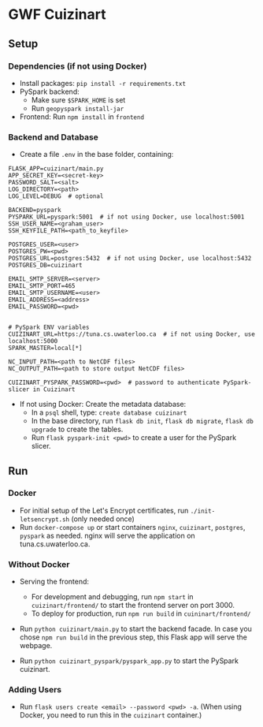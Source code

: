 
# GWF Cuizinart

## Setup

### Dependencies (if not using Docker)
- Install packages: `pip install -r requirements.txt`
- PySpark backend: 
  - Make sure `$SPARK_HOME` is set
  - Run `geopyspark install-jar`
- Frontend: Run `npm install` in `frontend`

### Backend and Database
- Create a file `.env` in the base folder, containing:
```
FLASK_APP=cuizinart/main.py
APP_SECRET_KEY=<secret-key>
PASSWORD_SALT=<salt>
LOG_DIRECTORY=<path>
LOG_LEVEL=DEBUG  # optional

BACKEND=pyspark
PYSPARK_URL=pyspark:5001  # if not using Docker, use localhost:5001
SSH_USER_NAME=<graham_user>
SSH_KEYFILE_PATH=<path_to_keyfile>

POSTGRES_USER=<user>
POSTGRES_PW=<pwd>
POSTGRES_URL=postgres:5432  # if not using Docker, use localhost:5432
POSTGRES_DB=cuizinart

EMAIL_SMTP_SERVER=<server>
EMAIL_SMTP_PORT=465
EMAIL_SMTP_USERNAME=<user>
EMAIL_ADDRESS=<address>
EMAIL_PASSWORD=<pwd>


# PySpark ENV variables
CUIZINART_URL=https://tuna.cs.uwaterloo.ca  # if not using Docker, use localhost:5000
SPARK_MASTER=local[*]

NC_INPUT_PATH=<path to NetCDF files>
NC_OUTPUT_PATH=<path to store output NetCDF files>

CUIZINART_PYSPARK_PASSWORD=<pwd>  # password to authenticate PySpark-slicer in Cuizinart
```

- If not using Docker: Create the metadata database:
  - In a `psql` shell, type: `create database cuizinart`
  - In the base directory, run `flask db init`, `flask db migrate`, `flask db upgrade` to create the tables.
  - Run `flask pyspark-init <pwd>` to create a user for the PySpark slicer.

## Run

### Docker
- For initial setup of the Let's Encrypt certificates, run `./init-letsencrypt.sh` (only needed once)
- Run `docker-compose up` or start containers `nginx`, `cuizinart`, `postgres`, `pyspark` as needed. nginx will serve the application on tuna.cs.uwaterloo.ca.

### Without Docker
- Serving the frontend:
  - For development and debugging, run `npm start` in `cuizinart/frontend/` to start the frontend server on port 3000.
  - To deploy for production, run `npm run build` in `cuininart/frontend/`

- Run `python cuizinart/main.py` to start the backend facade. 
In case you chose `npm run build` in the previous step, this Flask app will serve the webpage.

- Run `python cuizinart_pyspark/pyspark_app.py` to start the PySpark cuizinart.

### Adding Users
- Run `flask users create <email> --password <pwd> -a`. (When using Docker, you need to run this in the `cuizinart` container.)

